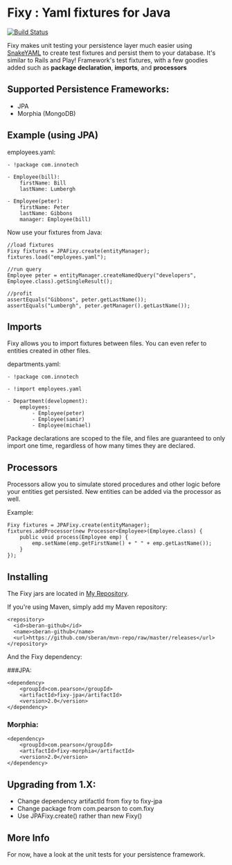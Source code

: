 Fixy : Yaml fixtures for Java
========
[![Build Status](https://secure.travis-ci.org/sberan/Fixy.png?branch=master)](http://travis-ci.org/sberan/Fixy)


Fixy makes unit testing your persistence layer much easier using [SnakeYAML](http://code.google.com/p/snakeyaml/) to
create test fixtures and persist them to your database. It's similar to Rails and Play! Framework's test 
fixtures, with a few goodies added such as **package declaration**, **imports**, and **processors**

Supported Persistence Frameworks:
---------------------------------
 - JPA
 - Morphia (MongoDB)


Example (using JPA)
------------
employees.yaml:

    - !package com.innotech
    
    - Employee(bill):
        firstName: Bill
        lastName: Lumbergh

    - Employee(peter):
        firstName: Peter
        lastName: Gibbons
        manager: Employee(bill)

Now use your fixtures from Java:

    //load fixtures
    Fixy fixtures = JPAFixy.create(entityManager);
    fixtures.load("employees.yaml");

    //run query
    Employee peter = entityManager.createNamedQuery("developers", Employee.class).getSingleResult();

    //profit
    assertEquals("Gibbons", peter.getLastName());
    assertEquals("Lumbergh", peter.getManager().getLastName());


Imports
-----------
Fixy allows you to import fixtures between files. You can even refer to entities created in other files.

departments.yaml:

    - !package com.innotech

    - !import employees.yaml

    - Department(development):
        employees:
            - Employee(peter)
            - Employee(samir)
            - Employee(michael)

Package declarations are scoped to the file, and files are guaranteed to only import one time, regardless of how many
times they are declared.

Processors
-------------
Processors allow you to simulate stored procedures and other logic before your entities get persisted.
New entities can be added via the processor as well.

Example:

    Fixy fixtures = JPAFixy.create(entityManager);
    fixtures.addProcessor(new Processor<Employee>(Employee.class) {
        public void process(Employee emp) {
            emp.setName(emp.getFirstName() + " " + emp.getLastName());
        }
    });


Installing
---------------
The Fixy jars are located in [My Repository](https://github.com/sberan/mvn-repo/).

If you're using Maven, simply add my Maven repository:
   
    <repository>
      <id>sberan-github</id>
      <name>sberan-github</name>
      <url>https://github.com/sberan/mvn-repo/raw/master/releases</url>
    </repository>

And the Fixy dependency:

###JPA:

    <dependency>
        <groupId>com.pearson</groupId>
        <artifactId>fixy-jpa</artifactId>
        <version>2.0</version>
    </dependency>


### Morphia:

    <dependency>
        <groupId>com.pearson</groupId>
        <artifactId>fixy-morphia</artifactId>
        <version>2.0</version>
    </dependency>


Upgrading from 1.X:
-----------
  - Change dependency artifactId from fixy to fixy-jpa
  - Change package from com.pearson to com.fixy
  - Use JPAFixy.create() rather than new Fixy()

More Info
-----------

For now, have a look at the unit tests for your persistence framework.
